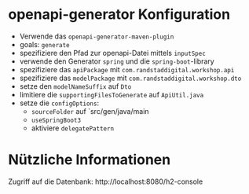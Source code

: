 # openapi-generator Konfiguration

- Verwende das `openapi-generator-maven-plugin`
- goals: `generate`
- spezifiziere den Pfad zur openapi-Datei mittels `inputSpec`
- verwende den Generator `spring` und die `spring-boot`-library
- spezifiziere das `apiPackage` mit `com.randstaddigital.workshop.api`
- spezifiziere das `modelPackage` mit `com.randstaddigital.workshop.dto`
- setze den `modelNameSuffix` auf `Dto`
- limitiere die `supportingFilesToGenerate` auf `ApiUtil.java`
- setze die `configOptions`:
  - `sourceFolder` auf `src/gen/java/main
  - `useSpringBoot3`
  - aktiviere `delegatePattern`

# Nützliche Informationen

Zugriff auf die Datenbank: http://localhost:8080/h2-console